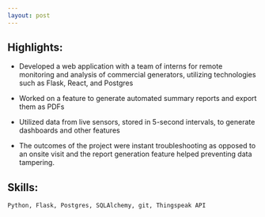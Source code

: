 ```yaml
---
layout: post
---
```


## Highlights:
- Developed a web application with a team of interns for remote monitoring and analysis of commercial generators, utilizing technologies such as Flask, React, and Postgres

- Worked on a feature to generate automated summary reports and export them as PDFs

- Utilized data from live sensors, stored in 5-second intervals, to generate dashboards and other features

- The outcomes of the project were instant troubleshooting as opposed to an onsite visit and the report generation feature helped preventing data tampering.

## Skills:
    Python, Flask, Postgres, SQLAlchemy, git, Thingspeak API
